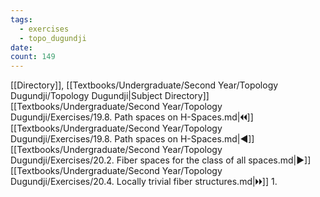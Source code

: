 ```yaml
---
tags:
  - exercises
  - topo_dugundji
date: 
count: 149
---
```

[[Directory]], [[Textbooks/Undergraduate/Second Year/Topology Dugundji/Topology Dugundji|Subject Directory]]
[[Textbooks/Undergraduate/Second Year/Topology Dugundji/Exercises/19.8. Path spaces on H-Spaces.md|🞀🞀]] [[Textbooks/Undergraduate/Second Year/Topology Dugundji/Exercises/19.8. Path spaces on H-Spaces.md|◀]] [[Textbooks/Undergraduate/Second Year/Topology Dugundji/Exercises/20.2. Fiber spaces for the class of all spaces.md|▶]] [[Textbooks/Undergraduate/Second Year/Topology Dugundji/Exercises/20.4. Locally trivial fiber structures.md|🞂🞂]]
1. 